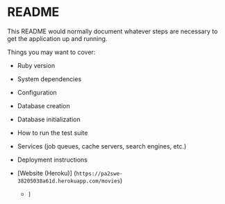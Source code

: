 # README

This README would normally document whatever steps are necessary to get the application up and running.

Things you may want to cover:

* Ruby version
* System dependencies
* Configuration
* Database creation
* Database initialization
* How to run the test suite
* Services (job queues, cache servers, search engines, etc.)
* Deployment instructions
* [Website (Heroku)] (`https://pa2swe-38205038a61d.herokuapp.com/movies`)

  * `]`
